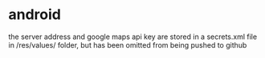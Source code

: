 # android

the server address and google maps api key are stored in a secrets.xml file in /res/values/ folder, but has been omitted from being pushed to github